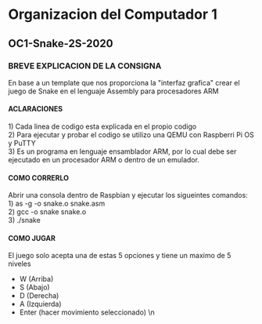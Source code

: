# Organizacion del Computador 1

## OC1-Snake-2S-2020

### BREVE EXPLICACION DE LA CONSIGNA
En base a un template que nos proporciona la "interfaz grafica" crear el juego de Snake en el lenguaje Assembly para procesadores ARM

#### ACLARACIONES
1\) Cada linea de codigo esta explicada en el propio codigo <br>
2\) Para ejecutar y probar el codigo se utilizo una QEMU con Raspberri Pi OS y PuTTY <br>
3\) Es un programa en lenguaje ensamblador ARM, por lo cual debe ser ejecutado en un procesador ARM o dentro de un emulador. <br>

#### COMO CORRERLO
Abrir una consola dentro de Raspbian y ejecutar los sigueintes comandos: <br>
1\) as -g -o snake.o snake.asm <br>
2\) gcc -o snake snake.o <br>
3\) ./snake <br>

#### COMO JUGAR
El juego solo acepta una de estas 5 opciones y tiene un maximo de 5 niveles
- W (Arriba)
- S (Abajo)
- D (Derecha)
- A (Izquierda)
- Enter (hacer movimiento seleccionado) \n
